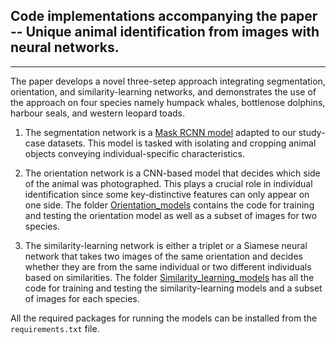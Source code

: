 ## Code implementations accompanying the paper -- **Unique animal identification from images with neural networks**.
---
The paper develops a novel three-setep approach integrating segmentation, orientation, and similarity-learning networks, and demonstrates the use of the approach on four species namely humpack whales, bottlenose dolphins, harbour seals, and western leopard toads.

1. The segmentation network is a [Mask RCNN model](https://github.com/matterport/Mask_RCNN) adapted to our study-case datasets. This model is tasked with isolating and cropping animal objects conveying individual-specific characteristics.
2. The orientation network is a CNN-based model that decides which side of the animal was photographed. This plays a crucial role in individual identification since some key-distinctive features can only appear on one side. The folder [Orientation_models](https://github.com/kabuga1987/Individual_ID/tree/main/Orientation_models) contains the code for training and testing the orientation model as well as a subset of images for two species.

3. The similarity-learning network is either a triplet or a Siamese neural network that takes two images of the same orientation and decides whether they are from the same individual or two different individuals based on similarities. The folder [Similarity_learning_models](https://github.com/kabuga1987/Individual_ID/tree/main/Similarity_learning_models) has all the code for training and testing the similarity-learning models and a subset of images for each species.

All the required packages for running the models can be installed from the `requirements.txt` file.